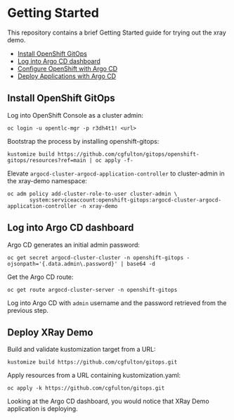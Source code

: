 # Getting Started

This repository contains a brief Getting Started guide for trying out the xray demo.

* [Install OpenShift GitOps](#install-openshift-gitops)
* [Log into Argo CD dashboard](#log-into-argo-cd-dashboard)
* [Configure OpenShift with Argo CD](#configure-openshift-with-argo-cd)
* [Deploy Applications with Argo CD](#deploy-applications-with-argo-cd)

## Install OpenShift GitOps
Log into OpenShift Console as a cluster admin:
```console
oc login -u opentlc-mgr -p r3dh4t1! <url>
```

Bootstrap the process by installing openshift-gitops:
```console
kustomize build https://github.com/cgfulton/gitops/openshift-gitops/resources?ref=main | oc apply -f-
```

Elevate `argocd-cluster-argocd-application-controller` to cluster-admin in the xray-demo namespace:
```console
oc adm policy add-cluster-role-to-user cluster-admin \
       system:serviceaccount:openshift-gitops:argocd-cluster-argocd-application-controller -n xray-demo
```

## Log into Argo CD dashboard
Argo CD generates an initial admin password:
```console
oc get secret argocd-cluster-cluster -n openshift-gitops -ojsonpath='{.data.admin\.password}' | base64 -d
```

Get the Argo CD route:
```console
oc get route argocd-cluster-server -n openshift-gitops
```

Log into Argo CD with `admin` username and the password retrieved from the previous step.

## Deploy XRay Demo

Build and validate kustomization target from a URL:
```console
kustomize build https://github.com/cgfulton/gitops.git
```

Apply resources from a URL containing kustomization.yaml:
```console
oc apply -k https://github.com/cgfulton/gitops.git
```

Looking at the Argo CD dashboard, you would notice that XRay Demo application is deploying.

